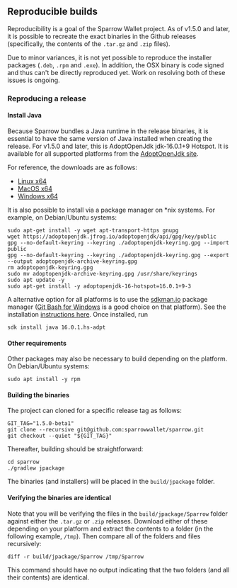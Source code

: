 ## Reproducible builds

Reproducibility is a goal of the Sparrow Wallet project. 
As of v1.5.0 and later, it is possible to recreate the exact binaries in the Github releases (specifically, the contents of the `.tar.gz` and `.zip` files).

Due to minor variances, it is not yet possible to reproduce the installer packages (`.deb`, `.rpm` and `.exe`).
In addition, the OSX binary is code signed and thus can't be directly reproduced yet. 
Work on resolving both of these issues is ongoing.

### Reproducing a release

#### Install Java

Because Sparrow bundles a Java runtime in the release binaries, it is essential to have the same version of Java installed when creating the release.
For v1.5.0 and later, this is AdoptOpenJdk jdk-16.0.1+9 Hotspot. 
It is available for all supported platforms from the [AdoptOpenJdk site](https://adoptopenjdk.net/archive.html?variant=openjdk16&jvmVariant=hotspot).

For reference, the downloads are as follows:
- [Linux x64](https://github.com/AdoptOpenJDK/openjdk16-binaries/releases/download/jdk-16.0.1%2B9/OpenJDK16U-jdk_x64_linux_hotspot_16.0.1_9.tar.gz)
- [MacOS x64](https://github.com/AdoptOpenJDK/openjdk16-binaries/releases/download/jdk-16.0.1%2B9/OpenJDK16U-jdk_x64_mac_hotspot_16.0.1_9.tar.gz)
- [Windows x64](https://github.com/AdoptOpenJDK/openjdk16-binaries/releases/download/jdk-16.0.1%2B9/OpenJDK16U-jdk_x64_windows_hotspot_16.0.1_9.zip)

It is also possible to install via a package manager on *nix systems. For example, on Debian/Ubuntu systems:
```shell
sudo apt-get install -y wget apt-transport-https gnupg
wget https://adoptopenjdk.jfrog.io/adoptopenjdk/api/gpg/key/public
gpg --no-default-keyring --keyring ./adoptopenjdk-keyring.gpg --import public
gpg --no-default-keyring --keyring ./adoptopenjdk-keyring.gpg --export --output adoptopenjdk-archive-keyring.gpg
rm adoptopenjdk-keyring.gpg
sudo mv adoptopenjdk-archive-keyring.gpg /usr/share/keyrings
sudo apt update -y
sudo apt-get install -y adoptopenjdk-16-hotspot=16.0.1+9-3
```

A alternative option for all platforms is to use the [sdkman.io](sdkman.io) package manager ([Git Bash for Windows](https://git-scm.com/download/win) is a good choice on that platform).
See the installation [instructions here](https://sdkman.io/install).
Once installed, run
```shell
sdk install java 16.0.1.hs-adpt
```

#### Other requirements

Other packages may also be necessary to build depending on the platform. On Debian/Ubuntu systems:
```shell
sudo apt install -y rpm
```

#### Building the binaries

The project can cloned for a specific release tag as follows:
```shell
GIT_TAG="1.5.0-beta1"
git clone --recursive git@github.com:sparrowwallet/sparrow.git
git checkout --quiet "${GIT_TAG}"
```

Thereafter, building should be straightforward:

```shell
cd sparrow
./gradlew jpackage
```

The binaries (and installers) will be placed in the `build/jpackage` folder.

#### Verifying the binaries are identical

Note that you will be verifying the files in the `build/jpackage/Sparrow` folder against either the `.tar.gz` or `.zip` releases.
Download either of these depending on your platform and extract the contents to a folder (in the following example, `/tmp`).
Then compare all of the folders and files recursively:

```shell
diff -r build/jpackage/Sparrow /tmp/Sparrow
```

This command should have no output indicating that the two folders (and all their contents) are identical.

